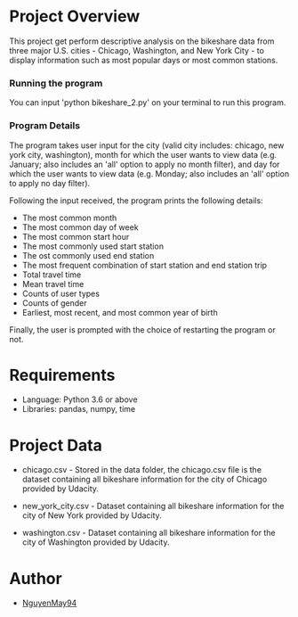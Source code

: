 # Project Overview

This project get perform descriptive analysis on the bikeshare data from three major U.S. cities - Chicago, Washington, and New York City - to display information such as most popular days or most common stations.

### Running the program

You can input 'python bikeshare_2.py' on your terminal to run this program.
### Program Details

The program takes user input for the city (valid city includes: chicago, new york city, washington), month for which the user wants to view data (e.g. January; also includes an 'all' option to apply no month filter), and day for which the user wants to view data (e.g. Monday; also includes an 'all' option to apply no day filter).

Following the input received, the program prints the following details:

* The most common month
* The most common day of week
* The most common start hour
* The most commonly used start station
* The ost commonly used end station
* The most frequent combination of start station and end station trip
* Total travel time
* Mean travel time
* Counts of user types
* Counts of gender
* Earliest, most recent, and most common year of birth

Finally, the user is prompted with the choice of restarting the program or not.

# Requirements

* Language: Python 3.6 or above
* Libraries: pandas, numpy, time

# Project Data

* chicago.csv - Stored in the data folder, the chicago.csv file is the dataset containing all bikeshare information for the city of Chicago provided by Udacity.

* new_york_city.csv - Dataset containing all bikeshare information for the city of New York provided by Udacity.

* washington.csv - Dataset containing all bikeshare information for the city of Washington provided by Udacity.

# Author

 * [NguyenMay94](https://github.com/NguyenMay94)
